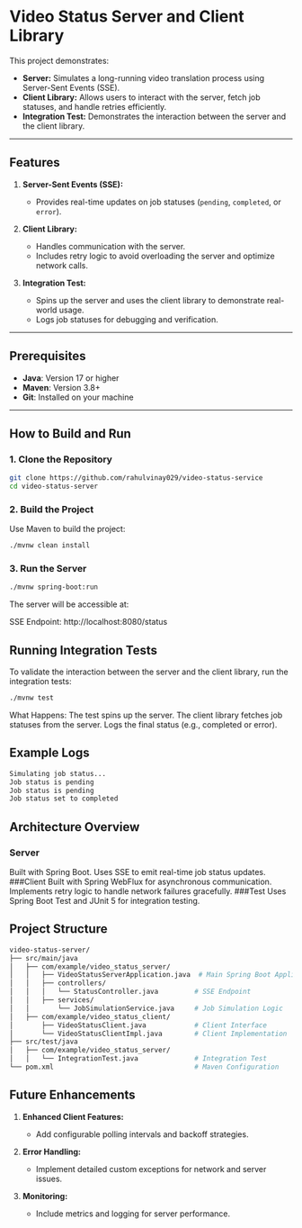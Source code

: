 # Video Status Server and Client Library

This project demonstrates:
- **Server:** Simulates a long-running video translation process using Server-Sent Events (SSE).
- **Client Library:** Allows users to interact with the server, fetch job statuses, and handle retries efficiently.
- **Integration Test:** Demonstrates the interaction between the server and the client library.

---

## Features

1. **Server-Sent Events (SSE):**
   - Provides real-time updates on job statuses (`pending`, `completed`, or `error`).

2. **Client Library:**
   - Handles communication with the server.
   - Includes retry logic to avoid overloading the server and optimize network calls.

3. **Integration Test:**
   - Spins up the server and uses the client library to demonstrate real-world usage.
   - Logs job statuses for debugging and verification.

---

## Prerequisites

- **Java**: Version 17 or higher
- **Maven**: Version 3.8+
- **Git**: Installed on your machine

---

## How to Build and Run

### 1. Clone the Repository

```bash
git clone https://github.com/rahulvinay029/video-status-service
cd video-status-server
```
### 2. Build the Project
Use Maven to build the project:
```bash
./mvnw clean install
```
### 3. Run the Server
```bash
./mvnw spring-boot:run
```
The server will be accessible at:

SSE Endpoint: http://localhost:8080/status

## Running Integration Tests
To validate the interaction between the server and the client library, run the integration tests:
```bash
./mvnw test
```
What Happens:
The test spins up the server.
The client library fetches job statuses from the server.
Logs the final status (e.g., completed or error).

## Example Logs
```bash
Simulating job status...
Job status is pending
Job status is pending
Job status set to completed

```
## Architecture Overview
### Server
Built with Spring Boot.
Uses SSE to emit real-time job status updates.
###Client
Built with Spring WebFlux for asynchronous communication.
Implements retry logic to handle network failures gracefully.
###Test
Uses Spring Boot Test and JUnit 5 for integration testing.

## Project Structure
```bash
video-status-server/
├── src/main/java
│   ├── com/example/video_status_server/
│   │   ├── VideoStatusServerApplication.java  # Main Spring Boot Application
│   │   ├── controllers/
│   │   │   └── StatusController.java         # SSE Endpoint
│   │   ├── services/
│   │       └── JobSimulationService.java     # Job Simulation Logic
│   ├── com/example/video_status_client/
│       ├── VideoStatusClient.java            # Client Interface
│       └── VideoStatusClientImpl.java        # Client Implementation
├── src/test/java
│   ├── com/example/video_status_server/
│   │   └── IntegrationTest.java              # Integration Test
└── pom.xml                                   # Maven Configuration


```
## Future Enhancements
1. **Enhanced Client Features:**
   - Add configurable polling intervals and backoff strategies.

2. **Error Handling:**
   - Implement detailed custom exceptions for network and server issues.
   
3. **Monitoring:**
   - Include metrics and logging for server performance.
